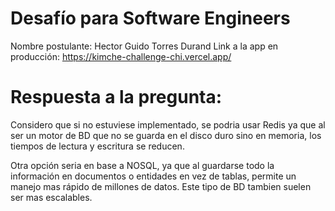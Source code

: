 # Desafío para Software Engineers

Nombre postulante: Hector Guido Torres Durand
Link a la app en producción: https://kimche-challenge-chi.vercel.app/


# Respuesta a la pregunta:

Considero que si no estuviese implementado, se podria usar Redis ya que al ser un motor de BD que no se guarda en el disco duro sino en memoria, los tiempos de lectura y escritura se reducen.

Otra opción seria en base a NOSQL, ya que al guardarse todo la información en documentos o entidades en
vez de tablas, permite un manejo mas rápido de millones de datos. Este tipo de BD tambien suelen ser mas
escalables.




